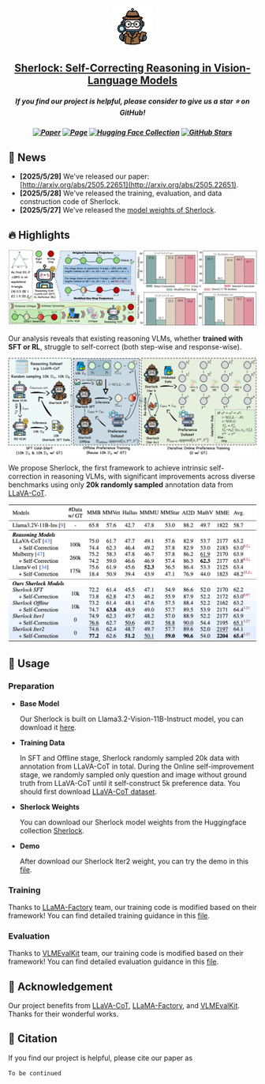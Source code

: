 <div align=center>
<img src="assets/logo.png" width="80px">
</div>

<h2 align="center"> <a href="http://arxiv.org/abs/2505.22651">Sherlock: Self-Correcting Reasoning in Vision-Language Models</a></h2>

<h5 align="center"> If you find our project is helpful, please consider to give us a star ⭐ on GitHub!</h5>

<h5 align="center">

[![Paper](https://img.shields.io/badge/paper-A42C25?style=for-the-badge&logo=arxiv&logoColor=white)](http://arxiv.org/abs/2505.22651) [![Page](https://img.shields.io/badge/Project_page-2C7AC3?style=for-the-badge&logo=arcgis&logoColor=white)](https://dripnowhy.github.io/Sherlock/) [![Hugging Face Collection](https://img.shields.io/badge/Sherlock_Collection-fcd022?style=for-the-badge&logo=huggingface&logoColor=000)](https://huggingface.co/collections/Tuwhy/sherlock-6835f46e450a48f228f7e80d) [![GitHub Stars](https://img.shields.io/github/stars/DripNowhy/Sherlock?style=for-the-badge&logo=github&logoColor=white&label=Stars&color=000000)](https://github.com/DripNowhy/Sherlock)
<!-- [![Twitter](https://img.shields.io/badge/Twitter-000000?style=for-the-badge&logo=x&logoColor=white)](https://huggingface.co/collections/Tuwhy/sherlock-6835f46e450a48f228f7e80d)  -->


</h5>

## 📣 News

- **[2025/5/29]** We've released our paper: [http://arxiv.org/abs/2505.22651](http://arxiv.org/abs/2505.22651).
- **[2025/5/28]** We've released the training, evaluation, and data construction code of Sherlock.
- **[2025/5/27]** We've released the [model weights of Sherlock](https://huggingface.co/collections/Tuwhy/sherlock-6835f46e450a48f228f7e80d).

## 🔥 Highlights

<div align="center">
    <img src="assets/sherlock_selfcorrection.png" alt="Sherlock Self-correction">
</div>

Our analysis reveals that existing reasoning VLMs, whether **trained with SFT or RL**, struggle to self-correct (both step-wise and response-wise).

<div align="center">
    <img src="assets/sherlock_pipeline.png" alt="Sherlock Pipeline">
</div>

We propose Sherlock, the first framework to achieve intrinsic self-correction in reasoning VLMs, with significant improvements across diverse benchmarks using only **20k randomly sampled** annotation data from [LLaVA-CoT](https://github.com/PKU-YuanGroup/LLaVA-CoT).

<div align="center">
    <img src="assets/results.png" alt="Sherlock Result">
</div>

## 🔧 Usage

### Preparation

-  **Base Model**

    Our Sherlock is built on Llama3.2-Vision-11B-Instruct model, you can download it [here](https://huggingface.co/meta-llama/Llama-3.2-11B-Vision-Instruct).

- **Training Data**

    In SFT and Offline stage, Sherlock randomly sampled 20k data with annotation from LLaVA-CoT in total. During the Online self-improvement stage, we randomly sampled only question and image without ground truth from LLaVA-CoT until it self-construct 5k preference data. You should first download [LLaVA-CoT dataset](https://huggingface.co/datasets/Xkev/LLaVA-CoT-100k).

- **Sherlock Weights**

    You can download our Sherlock model weights from the Huggingface collection [Sherlock](https://huggingface.co/collections/Tuwhy/sherlock-6835f46e450a48f228f7e80d).

- **Demo**

    After download our Sherlock Iter2 weight, you can try the demo in this [file](https://github.com/DripNowhy/Sherlock/blob/main/inference/demo/inference.py).

### Training
Thanks to [LLaMA-Factory](https://github.com/hiyouga/LLaMA-Factory) team, our training code is modified based on their framework!
You can find detailed training guidance in this [file](https://github.com/DripNowhy/Sherlock/blob/main/train/README.md).

### Evaluation
Thanks to [VLMEvalKit](https://github.com/open-compass/VLMEvalKit) team, our training code is modified based on their framework!
You can find detailed evaluation guidance in this [file](https://github.com/DripNowhy/Sherlock/blob/main/inference/README.md).

## 🎉 Acknowledgement
Our project benefits from [LLaVA-CoT](https://github.com/PKU-YuanGroup/LLaVA-CoT), [LLaMA-Factory](https://github.com/hiyouga/LLaMA-Factory), and [VLMEvalKit](https://github.com/open-compass/VLMEvalKit). Thanks for their wonderful works.

## 📃 Citation
If you find our project is helpful, please cite our paper as
```
To be continued
```